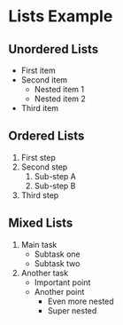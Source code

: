 # Lists Example

## Unordered Lists
- First item
- Second item
  - Nested item 1
  - Nested item 2
- Third item

## Ordered Lists
1. First step
2. Second step
   1. Sub-step A
   2. Sub-step B
3. Third step

## Mixed Lists
1. Main task
   - Subtask one
   - Subtask two
2. Another task
   * Important point
   * Another point
     * Even more nested
     * Super nested 